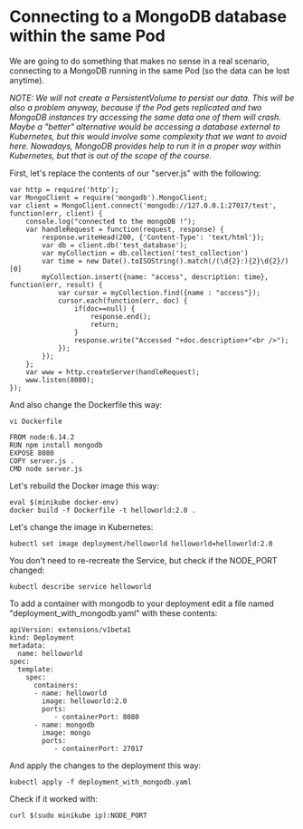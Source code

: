 # Connecting to a MongoDB database within the same Pod

We are going to do something that makes no sense in a real scenario, connecting to a MongoDB running in the same Pod (so the data can be lost anytime). 

*NOTE: We will not create a PersistentVolume to persist our data. This will be also a problem anyway, because if the Pod gets replicated and two MongoDB instances try accessing the same data one of them will crash. Maybe a "better" alternative would be accessing a database external to Kubernetes, but this would involve some complexity that we want to avoid here. Nowadays, MongoDB provides help to run it in a proper way within Kubernetes, but that is out of the scope of the course.* 

First, let's replace the contents of our "server.js" with the following:
```
var http = require('http');
var MongoClient = require('mongodb').MongoClient;
var client = MongoClient.connect('mongodb://127.0.0.1:27017/test', function(err, client) {
    console.log("connected to the mongoDB !");
	var handleRequest = function(request, response) {
		response.writeHead(200, {'Content-Type': 'text/html'});
	    var db = client.db('test_database');
	    var myCollection = db.collection('test_collection')
	    var time = new Date().toISOString().match(/(\d{2}:){2}\d{2}/)[0]
	    myCollection.insert({name: "access", description: time}, function(err, result) {
		    var cursor = myCollection.find({name : "access"});
			cursor.each(function(err, doc) {
			    if(doc==null) {
			    	response.end();
			        return;
			    }
			    response.write("Accessed "+doc.description+"<br />");
			});
		});
	};
	var www = http.createServer(handleRequest);
	www.listen(8080);
});
```
And also change the Dockerfile this way:
```
vi Dockerfile

FROM node:6.14.2
RUN npm install mongodb
EXPOSE 8080
COPY server.js .
CMD node server.js

```

Let's rebuild the Docker image this way:

	eval $(minikube docker-env)
	docker build -f Dockerfile -t helloworld:2.0 .

Let's change the image in Kubernetes:

	kubectl set image deployment/helloworld helloworld=helloworld:2.0

You don't need to re-recreate the Service, but check if the NODE_PORT changed:

	kubectl describe service helloworld

To add a container with mongodb to your deployment edit a file named "deployment_with_mongodb.yaml" with these contents:

```
apiVersion: extensions/v1beta1
kind: Deployment
metadata:
  name: helloworld
spec:
  template:
    spec:
      containers:
      - name: helloworld
        image: helloworld:2.0
        ports:
           - containerPort: 8080
      - name: mongodb
        image: mongo
        ports:
           - containerPort: 27017
```

And apply the changes to the deployment this way:

	kubectl apply -f deployment_with_mongodb.yaml

Check if it worked with:

	curl $(sudo minikube ip):NODE_PORT 